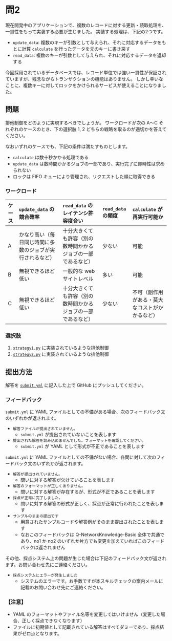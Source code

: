 # 問2

現在開発中のアプリケーションで、複数のレコードに対する更新・読取処理を、一貫性をもって実装する必要が生じました。
実装する処理は、下記の2つです。

- `update_data`: 複数のキーが引数として与えられ、それに対応するデータをもとに計算 `calculate` を行ったデータを元のキーに書き戻す
- `read_data`: 複数のキーが引数として与えられ、それに対応するデータを返却する

今回採用されているデータベースでは、レコード単位では強い一貫性が保証されていますが、残念ながらトランザクションの機能はありません。
しかし幸いなことに、複数キーに対してロックをかけられるサービスが使えることになりました。

## 問題

排他制御をどのように実現するべきでしょうか。
ワークロードが次の A〜C それぞれのケースのとき、下の選択肢 1, 2 どちらの戦略を取るのが適切かを答えてください。

なおいずれのケースでも、下記の条件は満たすものとします。

- `calculate` は数十秒かかる処理である
- `update_data` は数時間かかるジョブの一部であり、実行完了に即時性は求められない
- ロックは FIFO キューにより管理され、リクエストした順に取得できる

### ワークロード

| ケース | `update_data` の競合確率 | `read_data` のレイテンシ許容度合い | `read_data` の頻度 | `calculate` が再実行可能か |
|:---|:---|:---|:---|:---|
| A | かなり高い（毎日同じ時間に多数のジョブが実行されるなど） | 十分大きくても許容（別の数時間かかるジョブの一部であるなど） | 少ない | 可能 |
| B | 無視できるほど低い | 一般的な web サイトレベル | 多い | 可能 |
| C | 無視できるほど低い | 十分大きくても許容（別の数時間かかるジョブの一部であるなど） | 少ない | 不可（副作用がある・莫大なコストがかかるなど） |

### 選択肢

1. [`strategy1.py`](strategy1.py) に実装されているような排他制御
2. [`strategy2.py`](strategy2.py) に実装されているような排他制御

## 提出方法

解答を [`submit.yml`](submit.yml) に記入した上で GitHub にプッシュしてください。

### フィードバック

`submit.yml` に YAML ファイルとしての不備がある場合、次のフィードバック文のいずれかが返されます。

- `解答ファイルが提出されていません。`
    - `submit.yml` が提出されていないことを表します
- `提出された解答を読み込めませんでした。フォーマットを確認してください。`
    - `submit.yml` が YAML として形式が不正であることを表します

`submit.yml` に YAML ファイルとしての不備がない場合、各問に対して次のフィードバック文のいずれかが返されます。

- `解答が提出されていません。`
    - 問いに対する解答が欠けていることを表します
- `解答のフォーマットが正しくありません。`
    - 問いに対する解答が存在するが、形式が不正であることを表します
- `採点が正常に完了しました。`
    - 問いに対する解答の形式が正しく、採点が正常に行われたことを表します
- `サンプルのままの提出です`
    - 用意されたサンプルコードや解答例がそのまま提出されたことを表します
    - なおこのフィードバックは Q-NetworkKnowledge-Basic 全体で共通であり、no1 か no2 のいずれか片方でも変更を加えていればこのフィードバックは返されません

その他、採点システム上の問題が生じた場合は下記のフィードバック文が返されます。お問い合わせ先にご連絡ください。

- `採点システムにエラーが発生しました`
  - システムのエラーです。お手数ですが本スキルチェックの案内メールに記載のお問い合わせ先にご連絡ください。

### 【注意】

- YAML のフォーマットやファイル名等を変更してはいけません（変更した場合、正しく採点できなくなります）
- ファイルに初期値として記載されている解答はすべてダミーであり、採点結果がゼロ点となります。
